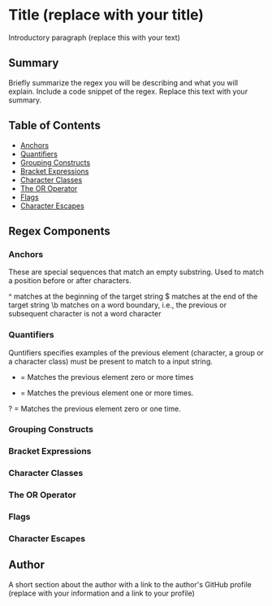 # Title (replace with your title)

Introductory paragraph (replace this with your text)

## Summary

Briefly summarize the regex you will be describing and what you will explain. Include a code snippet of the regex. Replace this text with your summary.

## Table of Contents

- [Anchors](#anchors)
- [Quantifiers](#quantifiers)
- [Grouping Constructs](#grouping-constructs)
- [Bracket Expressions](#bracket-expressions)
- [Character Classes](#character-classes)
- [The OR Operator](#the-or-operator)
- [Flags](#flags)
- [Character Escapes](#character-escapes)

## Regex Components

### Anchors

These are special sequences that match an empty substring. Used to match a position before or after characters. 

^ matches at the beginning of the target string
$ matches at the end of the target string
\b matches on a word boundary, i.e., the previous or subsequent character is not a word character

### Quantifiers

Quntifiers specifies examples of the previous element (character, a group or a character class) must be present to match to a input string.

* = Matches the previous element zero or more times

+ = Matches the previous element one or more times.

? = Matches the previous element zero or one time.

### Grouping Constructs



### Bracket Expressions

### Character Classes

### The OR Operator

### Flags

### Character Escapes

## Author

A short section about the author with a link to the author's GitHub profile (replace with your information and a link to your profile)
